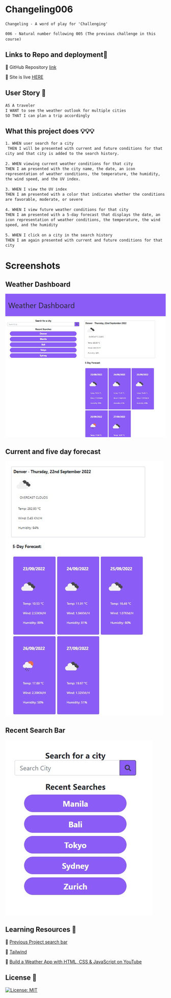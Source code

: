 # Changeling006
```Changeling - A word of play for 'Challenging'```

```006 - Natural number following 005 (The previous challenge in this course)```

## Links to Repo and deployment📌

🔸 GitHub Repository [link](https://github.com/Changeling006)

🔸 Site is live [HERE](https://jmdg1023.github.io/Changeling006)


## User Story 👨

```http
AS A traveler
I WANT to see the weather outlook for multiple cities
SO THAT I can plan a trip accordingly
```


## What this project does 💡💡💡

```http
1. WHEN user search for a city
 THEN I will be presented with current and future conditions for that city and that city is added to the search history.

2. WHEN viewing current weather conditions for that city
THEN I am presented with the city name, the date, an icon representation of weather conditions, the temperature, the humidity, the wind speed, and the UV index.

3. WHEN I view the UV index
THEN I am presented with a color that indicates whether the conditions are favorable, moderate, or severe

4. WHEN I view future weather conditions for that city
THEN I am presented with a 5-day forecast that displays the date, an icon representation of weather conditions, the temperature, the wind speed, and the humidity

5. WHEN I click on a city in the search history
THEN I am again presented with current and future conditions for that city
```


# Screenshots

## Weather Dashboard
![Weather Dashboard](./assets/images/weather-dashboard.jpg)


## Current and five day forecast
![Current and five day forecast](./assets/images/forecast.jpg)


## Recent Search Bar
![Recent Search Bar](./assets/images/recent%20search.jpg)

## Learning Resources 🔗

🔸 [Previous Project search bar](https://github.com/jmdg1023/Project-Crescendo)

🔸 [Tailwind](https://tailwindcss.com/)

🔸 [Build a Weather App with HTML, CSS & JavaScript on YouTube](https://www.youtube.com/watch?v=WZNG8UomjSI&t=1505s)



## License 📜

[![License: MIT](https://img.shields.io/badge/License-MIT-yellow.svg)](https://github.com/mecuboi/my-profile-website/blob/main/LICENSE)